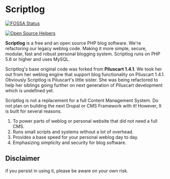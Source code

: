# Scriptlog

[![FOSSA Status](https://app.fossa.com/api/projects/git%2Bgithub.com%2Fcakmoel%2FScriptlog.svg?type=shield)](https://app.fossa.com/projects/git%2Bgithub.com%2Fcakmoel%2FScriptlog?ref=badge_shield)

[![Open Source Helpers](https://www.codetriage.com/cakmoel/scriptlog/badges/users.svg)](https://www.codetriage.com/cakmoel/scriptlog)

**Scriptlog** is a free and an open source PHP blog software. We're refactoring our legacy weblog code. Making it more simple, secure, modular, fast and robust personal blogging system. Scriptlog runs on PHP 5.6 or higher and uses MySQL.

Scriptlog's base original code was forked from **Piluscart 1.4.1**. We took her out from her weblog engine that support blog functionality on Piluscart 1.4.1. Obviously Scriptlog is Piluscart's little sister. She was being refactored to help her siblings going further on next generation of Piluscart development which is undefined yet.

Scriptlog is not a replacement for a full Content Management System. Do not plan on building the next Drupal or CMS Framework with it! However, It is built for several reasons.

1. To power parts of weblog or personal website that did not need a full CMS.
2. Runs small scripts and systems without a lot of overhead.
3. Provides a base speed for your personal weblog day to day.
4. Emphasizing simplicity and security for blog software.

## Disclaimer

if you persist in using it, please be aware on your own risk.
